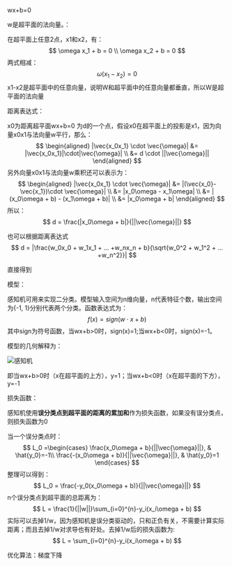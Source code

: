 

wx+b=0

w是超平面的法向量。：



在超平面上任意2点，x1和x2，有：
$$
\omega x_1 + b = 0 \\
\omega x_2 + b = 0
$$
 两式相减：
$$
\omega(x_1 - x_2) = 0
$$
x1-x2是超平面中的任意向量，说明W和超平面中的任意向量都垂直，所以W是超平面的法向量





距离表达式：

x0为距离超平面wx+b=0 为d的一个点，假设x0在超平面上的投影是x1，因为向量x0x1与法向量w平行，那么：
$$
\begin{aligned} 
|\vec{x_0x_1} \cdot \vec{\omega}| &= |\vec{x_0x_1}|\cdot|\vec{\omega}| \\ 
&= d \cdot ||\vec{\omega}||
\end{aligned}
$$
另外向量x0x1与法向量w乘积还可以表示为：
$$
\begin{aligned} 
|\vec{x_0x_1} \cdot \vec{\omega}| &= |(\vec{x_0}-\vec{x_1})\cdot \vec{\omega}| \\
&= |x_0\omega - x_1\omega| \\ 
&= |(x_0\omega + b) - (x_1\omega + b)| \\ 
&= |x_0\omega + b|
\end{aligned}
$$
所以：
$$
d = \frac{|x_0\omega + b|}{||\vec{\omega}||}
$$


也可以根据距离表达式
$$
d = |\frac{w_0x_0 + w_1x_1 + ... +w_nx_n + b}{\sqrt{w_0^2 + w_1^2 + ... +w_n^2}}|
$$


直接得到



模型：

感知机可用来实现二分类。模型输入空间为n维向量，n代表特征个数，输出空间为{-1, 1}分别代表两个分类。函数表达式为：
$$
f(x) = sign(w\cdot x + b)
$$
其中sign为符号函数，当wx+b>0时，sign(x)=1;当wx+b<0时，sign(x)=-1。

模型的几何解释为：

![感知机](/Users/admin/Documents/MLNotes/感知机.webp)

即当wx+b>0时（x在超平面的上方），y=1；当wx+b<0时（x在超平面的下方），y=-1



损失函数：

感知机使用**误分类点到超平面的距离的累加和**作为损失函数，如果没有误分类点，则损失函数为0

当一个误分类点时：
$$
L_0 =\begin{cases} 
\frac{x_0\omega + b}{||\vec{\omega}||},  & \hat{y_0}=-1\\
\frac{-(x_0\omega + b)}{||\vec{\omega}||}, & \hat{y_0}=1
\end{cases}
$$
整理可以得到：
$$
L_0 = \frac{-y_0(x_0\omega + b)}{||\vec{\omega}||}
$$
n个误分类点到超平面的总距离为：
$$
L = \frac{1}{||w||}\sum_{i=0}^{n}-y_i(x_i\omega + b)
$$
实际可以去掉1/w，因为感知机是误分类驱动的，只和正负有关，不需要计算实际距离；而且去掉1/w对求导也有好处。去掉1/w后的损失函数为:
$$
L = \sum_{i=0}^{n}-y_i(x_i\omega + b)
$$




优化算法：梯度下降













































